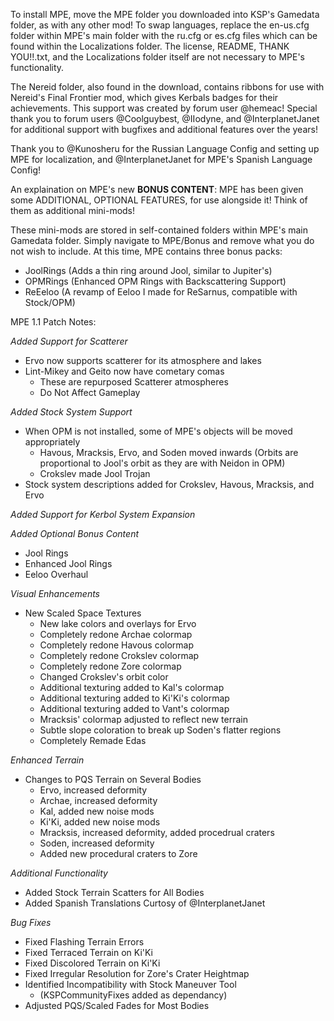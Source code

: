 To install MPE, move the MPE folder you downloaded into KSP's Gamedata folder, as with any other mod!
To swap languages, replace the en-us.cfg folder within MPE's main folder with the ru.cfg or es.cfg files which can be found within the Localizations folder.
The license, README, THANK YOU!!.txt, and the Localizations folder itself are not necessary to MPE's functionality.

The Nereid folder, also found in the download, contains ribbons for use with Nereid's Final Frontier mod, which gives Kerbals badges for their achievements. This support was created by forum user @hemeac!
Special thank you to forum users @Coolguybest, @IIodyne, and @InterplanetJanet for additional support with bugfixes and additional features over the years!

Thank you to @Kunosheru for the Russian Language Config and setting up MPE for localization, and @InterplanetJanet for MPE's Spanish Language Config!

An explaination on MPE's new **BONUS CONTENT**:
MPE has been given some ADDITIONAL, OPTIONAL FEATURES, for use alongside it!
Think of them as additional mini-mods!

These mini-mods are stored in self-contained folders within MPE's main Gamedata folder.
Simply navigate to MPE/Bonus and remove what you do not wish to include.
At this time, MPE contains three bonus packs:
- JoolRings (Adds a thin ring around Jool, similar to Jupiter's)
- OPMRings (Enhanced OPM Rings with Backscattering Support)
- ReEeloo (A revamp of Eeloo I made for ReSarnus, compatible with Stock/OPM)



MPE 1.1 Patch Notes:

*Added Support for Scatterer*
 - Ervo now supports scatterer for its atmosphere and lakes
 - Lint-Mikey and Geito now have cometary comas
   - These are repurposed Scatterer atmospheres 
   - Do Not Affect Gameplay

*Added Stock System Support*
 - When OPM is not installed, some of MPE's objects will be moved appropriately
   - Havous, Mracksis, Ervo, and Soden moved inwards
     (Orbits are proportional to Jool's orbit as they are with Neidon in OPM)
   - Crokslev made Jool Trojan
 - Stock system descriptions added for Crokslev, Havous, Mracksis, and Ervo

*Added Support for Kerbol System Expansion*

*Added Optional Bonus Content*
 - Jool Rings
 - Enhanced Jool Rings
 - Eeloo Overhaul

*Visual Enhancements*
 - New Scaled Space Textures
   - New lake colors and overlays for Ervo
   - Completely redone Archae colormap
   - Completely redone Havous colormap
   - Completely redone Crokslev colormap
   - Completely redone Zore colormap
   - Changed Crokslev's orbit color
   - Additional texturing added to Kal's colormap
   - Additional texturing added to Ki'Ki's colormap
   - Additional texturing added to Vant's colormap
   - Mracksis' colormap adjusted to reflect new terrain
   - Subtle slope coloration to break up Soden's flatter regions
   - Completely Remade Edas

*Enhanced Terrain*
 - Changes to PQS Terrain on Several Bodies
   - Ervo, increased deformity
   - Archae, increased deformity
   - Kal, added new noise mods
   - Ki'Ki, added new noise mods
   - Mracksis, increased deformity, added procedrual craters
   - Soden, increased deformity
   - Added new procedural craters to Zore

*Additional Functionality*
 - Added Stock Terrain Scatters for All Bodies
 - Added Spanish Translations Curtosy of @InterplanetJanet

*Bug Fixes*
 - Fixed Flashing Terrain Errors
 - Fixed Terraced Terrain on Ki'Ki
 - Fixed Discolored Terrain on Ki'Ki
 - Fixed Irregular Resolution for Zore's Crater Heightmap
 - Identified Incompatibility with Stock Maneuver Tool 
   - (KSPCommunityFixes added as dependancy)
 - Adjusted PQS/Scaled Fades for Most Bodies
